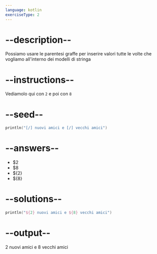 ```yaml
---
language: kotlin
exerciseType: 2
---
```


# --description--

Possiamo usare le parentesi graffe per inserire valori tutte le volte che vogliamo all'interno dei modelli di stringa

# --instructions--

Vediamolo qui con `2` e poi con `8`

# --seed--

```kotlin
println("[/] nuovi amici e [/] vecchi amici")
```

# --answers--

- $2
- $8
- ${2}
- ${8}

# --solutions--

```kotlin
println("${2} nuovi amici e ${8} vecchi amici")
```

# --output--

2 nuovi amici e 8 vecchi amici

